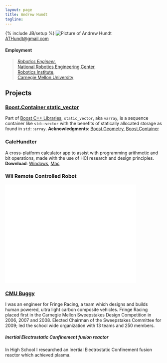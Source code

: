 ```yaml
---
layout: page
title: Andrew Hundt
tagline: 
---
```

{% include JB/setup %}
![Picture of Andrew Hundt](https://0.gravatar.com/avatar/fb975596131ce08ea7e7472f09b8209d?d=https%3A%2F%2Fidenticons.github.com%2Fd7ccb841e1c86abdc1d1d6e6bacb6f17.png&r=x&s=200)  
ATHundt@gmail.com
  
#### Employment
> *[Robotics Engineer](http://www.ri.cmu.edu/person.html?person_id=2462)*,  
> [National Robotics Engineering Center](http://nrec.ri.cmu.edu),  
> [Robotics Institute](http://www.ri.cmu.edu/),  
> [Carnegie Mellon University](http://cmu.edu)  


Projects
--------

### [Boost.Container static_vector](http://is.gd/BoostSV) 
Part of [Boost C++ Libraries](http://boost.org), `static_vector`, aka `varray`, is a sequence container like `std::vector` with the benefits of statically allocated storage as found in `std::array`. **Acknowledgments**: [Boost.Geometry](http://is.gd/geometryack), [Boost.Container](http://is.gd/containerack) 

### CalcHundter
A cross-platform calculator app to assist with programming arithmetic and bit operations, made with the use of HCI research and design principles. **Download**: [Windows](http://is.gd/calchundterwin), [Mac](http://is.gd/calchundtermac)

### Wii Remote Controlled Robot

<iframe width="420" height="315" src="//www.youtube.com/embed/jPCQyqeU0kw?rel=0" frameborder="0" ></iframe>


### [CMU Buggy](http://is.gd/cmubuggy)

I was an engineer for Fringe Racing, a team which designs and builds human powered, ultra light carbon composite vehicles. Fringe Racing placed first in the Carnegie Mellon Sweepstakes Design Competition in 2006, 2007 and 2008. Elected Chairman of the Sweepstakes Committee for 2009; led the school wide organization with 13 teams and 250 members. 

##### Inertial Electrostatic Confinement fusion reactor
In High School I researched an Inertial Electrostatic Confinement fusion reactor which achieved plasma.



